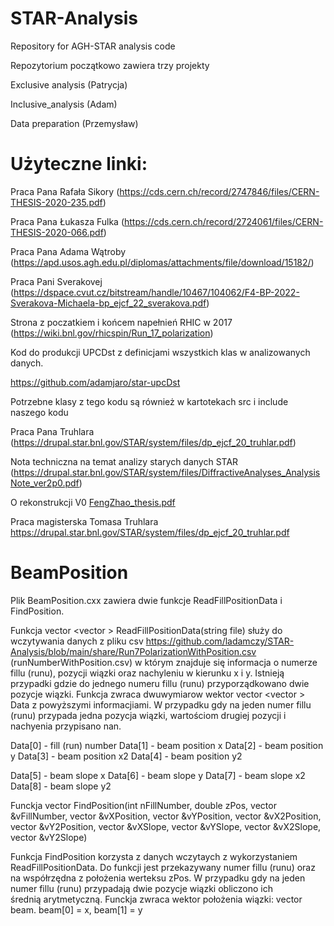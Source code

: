 # STAR-Analysis
Repository for AGH-STAR analysis code

Repozytorium początkowo zawiera trzy projekty

Exclusive analysis (Patrycja)

Inclusive_analysis (Adam)

Data preparation (Przemysław)

# Użyteczne linki:

Praca Pana Rafała Sikory (https://cds.cern.ch/record/2747846/files/CERN-THESIS-2020-235.pdf)

Praca Pana Łukasza Fulka (https://cds.cern.ch/record/2724061/files/CERN-THESIS-2020-066.pdf)

Praca Pana Adama Wątroby (https://apd.usos.agh.edu.pl/diplomas/attachments/file/download/15182/)

Praca Pani Sverakovej (https://dspace.cvut.cz/bitstream/handle/10467/104062/F4-BP-2022-Sverakova-Michaela-bp_ejcf_22_sverakova.pdf)

Strona z poczatkiem i końcem napełnień RHIC w 2017 (https://wiki.bnl.gov/rhicspin/Run_17_polarization)

Kod do produkcji UPCDst z definicjami wszystkich klas w analizowanych danych.

https://github.com/adamjaro/star-upcDst

Potrzebne klasy z tego kodu są również w kartotekach src i include naszego kodu

Praca Pana Truhlara (https://drupal.star.bnl.gov/STAR/system/files/dp_ejcf_20_truhlar.pdf)

Nota techniczna na temat analizy starych danych STAR (https://drupal.star.bnl.gov/STAR/system/files/DiffractiveAnalyses_AnalysisNote_ver2p0.pdf)

O rekonstrukcji V0 [FengZhao_thesis.pdf](https://github.com/ladamczy/STAR-Analysis/files/13540392/FengZhao_thesis.pdf)

Praca magisterska Tomasa Truhlara https://drupal.star.bnl.gov/STAR/system/files/dp_ejcf_20_truhlar.pdf


# BeamPosition

Plik BeamPosition.cxx zawiera dwie funkcje ReadFillPositionData i FindPosition.

Funkcja vector <vector <double>> ReadFillPositionData(string file) służy do wczytywania danych z pliku csv https://github.com/ladamczy/STAR-Analysis/blob/main/share/Run7PolarizationWithPosition.csv (runNumberWithPosition.csv) w którym znajduje się informacja o numerze fillu (runu), pozycji wiązki oraz nachyleniu w kierunku x i y. Istnieją przypadki gdzie do jednego numeru fillu (runu) przyporządkowano dwie pozycje wiązki.
Funkcja zwraca dwuwymiarow wektor vector <vector <double>> Data z powyższymi informacjiami. W przypadku gdy na jeden numer fillu (runu) przypada jedna pozycja wiązki, wartościom drugiej pozycji i nachyenia przypisano nan.

Data[0] - fill (run) number
Data[1] - beam position x 
Data[2] - beam position y
Data[3] - beam position x2
Data[4] - beam position y2

Data[5] - beam slope x 
Data[6] - beam slope y
Data[7] - beam slope x2
Data[8] - beam slope y2

Funckja vector <double> FindPosition(int nFillNumber, double zPos, vector <double> &vFillNumber,  vector <double> &vXPosition, vector <double> &vYPosition,   vector <double> &vX2Position, vector <double> &vY2Position, vector <double> &vXSlope, vector <double> &vYSlope, vector <double> &vX2Slope, vector <double> &vY2Slope)

Funkcja FindPosition korzysta z danych wczytaych z wykorzystaniem ReadFillPositionData.
Do funkcji jest przekazywany numer fillu (runu) oraz na współrzędna z położenia werteksu zPos. W przypadku gdy na jeden numer fillu (runu) przypadają dwie pozycje wiązki obliczono ich średnią arytmetyczną. Funckja zwraca wektor położenia wiązki: vector <double> beam.  beam[0] = x, beam[1] = y






